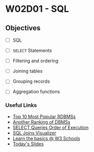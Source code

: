 # W02D01 - SQL

## Objectives
- [ ] SQL
- [ ] `SELECT` Statements
- [ ] Filtering and ordering
- [ ] Joining tables
- [ ] Grouping records
- [ ] Aggregation functions


### Useful Links
- [Top 10 Most Popular RDBMSs](https://www.c-sharpcorner.com/article/what-are-the-most-popular-relational-databases/)
- [Another Ranking of DBMSs](https://db-engines.com/en/ranking)
- [SELECT Queries Order of Execution](https://sqlbolt.com/lesson/select_queries_order_of_execution)
- [SQL Joins Visualizer](https://sql-joins.leopard.in.ua/)
- [Learn the basics @ W3 Schools](https://www.w3schools.com/sql/default.asp)
- [Today's Slides](https://docs.google.com/presentation/d/1dvSo5oY5Pk3LfSEJQdKkDXTAjNDiDvPP0qFRsfhE24s/edit?usp=sharing)

